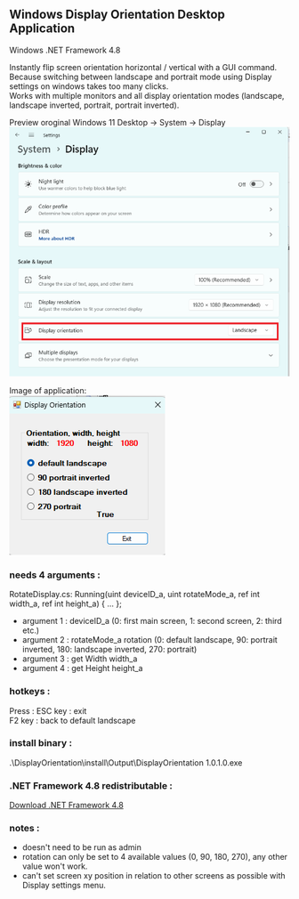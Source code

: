 ## Windows Display Orientation Desktop Application

Windows .NET Framework 4.8

Instantly flip screen orientation horizontal / vertical with a  GUI command. <br>
Because switching between landscape and portrait mode using Display settings on windows takes too many clicks.<br>
Works with multiple monitors and all display orientation modes (landscape, landscape inverted, portrait, portrait inverted).<br>

Preview oroginal Windows 11 Desktop -> System -> Display<br>
![preview1](displayorintationWin11.png)<br>

Image of application:<br>
![preview2](displayorintationMain.png)<br>

### needs 4 arguments :

RotateDisplay.cs:
Running(uint deviceID_a, uint rotateMode_a, ref int width_a, ref int height_a) { ... };
- argument 1 : deviceID_a (0: first main screen, 1: second screen, 2: third etc.)
- argument 2 : rotateMode_a rotation (0: default landscape, 90: portrait inverted, 180: landscape inverted, 270: portrait) 
- argument 3 : get Width width_a
- argument 4 : get Height height_a

### hotkeys :

Press :
ESC key : exit<br>
F2 key : back to default landscape<br>

### install binary :

.\DisplayOrientation\install\Output\DisplayOrientation 1.0.1.0.exe<br>

### .NET Framework 4.8 redistributable :

[Download .NET Framework 4.8](https://dotnet.microsoft.com/en-us/download/dotnet-framework/net48)<br>

### notes :

- doesn't need to be run as admin
- rotation can only be set to 4 available values (0, 90, 180, 270), any other value won't work. 
- can't set screen xy position in relation to other screens as possible with Display settings menu. 
